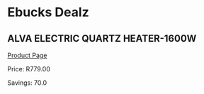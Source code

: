 
# Ebucks Dealz
## ALVA ELECTRIC QUARTZ HEATER-1600W
[Product Page](https://www.ebucks.com/web/shop/productSelected.do?prodId=1143372076&catId=1157551316)

Price: R779.00

Savings: 70.0


	